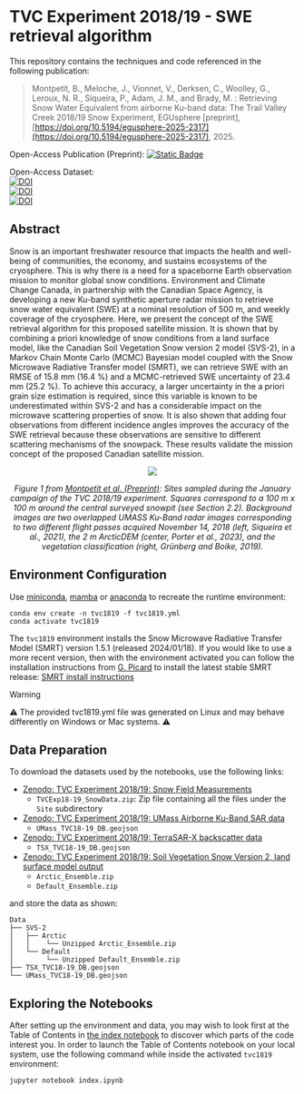 # TVC Experiment 2018/19 - SWE retrieval algorithm

This repository contains the techniques and code referenced in the following publication:


>  Montpetit, B., Meloche, J., Vionnet, V., Derksen, C., Woolley, G., Leroux, N. R., Siqueira, P., Adam, J. M., and Brady, M. : Retrieving Snow Water Equivalent from airborne Ku-band data: The Trail Valley Creek 2018/19 Snow Experiment, EGUsphere [preprint], [https://doi.org/10.5194/egusphere-2025-2317](https://doi.org/10.5194/egusphere-2025-2317), 2025.


Open-Access Publication (Preprint): [![Static Badge](https://img.shields.io/badge/The_Cryosphere-blue)](https://doi.org/10.5194/egusphere-2025-2317)

Open-Access Dataset:  
[![DOI](https://zenodo.org/badge/DOI/10.5281/zenodo.10794207.svg)](https://doi.org/10.5281/zenodo.10794207)  
[![DOI](https://zenodo.org/badge/DOI/10.5281/zenodo.10794918.svg)](https://doi.org/10.5281/zenodo.10794918)   
[![DOI](https://zenodo.org/badge/DOI/10.5281/zenodo.15690838.svg)](https://doi.org/10.5281/zenodo.15690838) 


## Abstract

Snow is an important freshwater resource that impacts the health and well-being of communities, the economy, and sustains ecosystems of the cryosphere. This is why there is a need for a spaceborne Earth observation mission to monitor global snow conditions. Environment and Climate Change Canada, in partnership with the Canadian Space Agency, is developing a new Ku-band synthetic aperture radar mission to retrieve snow water equivalent (SWE) at a nominal resolution of 500 m, and weekly coverage of the cryosphere. Here, we present the concept of the SWE retrieval algorithm for this proposed satellite mission. It is shown that by combining a priori knowledge of snow conditions from a land surface model, like the Canadian Soil Vegetation Snow version 2 model (SVS-2), in a Markov Chain Monte Carlo (MCMC) Bayesian model coupled with the Snow Microwave Radiative Transfer model (SMRT), we can retrieve SWE with an RMSE of 15.8 mm (16.4 %) and a MCMC-retrieved SWE uncertainty of 23.4 mm (25.2 %). To achieve this accuracy, a larger uncertainty in the a priori grain size estimation is required, since this variable is known to be underestimated within SVS-2 and has a considerable impact on the microwave scattering properties of snow. It is also shown that adding four observations from different incidence angles improves the accuracy of the SWE retrieval because these observations are sensitive to different scattering mechanisms of the snowpack. These results validate the mission concept of the proposed Canadian satellite mission.
<p align="center">
    <img src="Figures/f01.png">
</p>

<p align="center">
    <i>Figure 1 from <a href="https://doi.org/10.5194/egusphere-2025-2317">Montpetit et al. (Preprint)</a>: Sites sampled during the January campaign of the TVC 2018/19 experiment. Squares correspond to a 100 m x 100 m around the central surveyed snowpit (see Section 2.2). Background images are two overlapped UMASS Ku-Band radar images corresponding to two different flight passes acquired November 14, 2018 (left, Siqueira et al., 2021), the 2 m ArcticDEM (center, Porter et al., 2023), and the vegetation classification (right, Grünberg and Boike, 2019).</i>
</p>

## Environment Configuration

Use [miniconda](https://docs.conda.io/projects/miniconda/en/latest/), [mamba](https://mamba.readthedocs.io/en/latest/) or [anaconda](https://www.anaconda.com/download) to recreate the runtime environment:


```
conda env create -n tvc1819 -f tvc1819.yml
conda activate tvc1819
```

The `tvc1819` environment installs the Snow Microwave Radiative Transfer Model (SMRT) version 1.5.1 (released 2024/01/18). If you would like to use a more recent version, then with the environment activated you can follow the installation instructions from [G. Picard](https://github.com/ghislainp) to install the latest stable SMRT release: [SMRT install instructions](https://github.com/smrt-model/smrt?tab=readme-ov-file#quick-installation)

> [!WARNING]
> :warning: The provided tvc1819.yml file was generated on Linux and may behave differently on Windows or Mac systems. :warning:

## Data Preparation

To download the datasets used by the notebooks, use the following links:

- [Zenodo: TVC Experiment 2018/19: Snow Field Measurements](https://doi.org/10.5281/zenodo.10794207)
  - `TVCExp18-19_SnowData.zip`: Zip file containing all the files under the `Site` subdirectory 
- [Zenodo: TVC Experiment 2018/19: UMass Airborne Ku-Band SAR data](https://doi.org/10.5281/zenodo.10794918)
  - `UMass_TVC18-19_DB.geojson`
- [Zenodo: TVC Experiment 2018/19: TerraSAR-X backscatter data](https://doi.org/10.5281/zenodo.10794868)
  - `TSX_TVC18-19_DB.geojson`  
- [Zenodo: TVC Experiment 2018/19: Soil Vegetation Snow Version 2, land surface model output](https://doi.org/10.5281/zenodo.15690838)
  - `Arctic_Ensemble.zip`  
  - `Default_Ensemble.zip`

and store the data as shown:

```
Data
├── SVS-2
│   ├── Arctic
│   │    └── Unzipped Arctic_Ensemble.zip
│   └── Default
│        └── Unzipped Default_Ensemble.zip
├── TSX_TVC18-19_DB.geojson
└── UMass_TVC18-19_DB.geojson
```

## Exploring the Notebooks

After setting up the environment and data, you may wish to look first at the Table of Contents in [the index notebook](./index.ipynb) to discover which parts of the code interest you. In order to launch the Table of Contents notebook on your local system, use the following command while inside the activated `tvc1819` environment:

```
jupyter notebook index.ipynb
```
